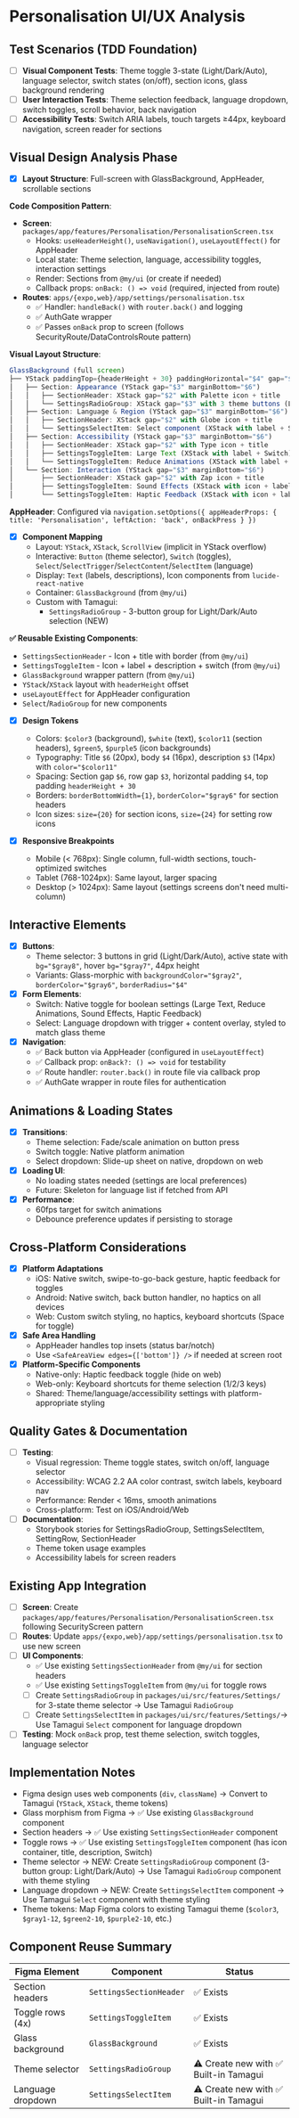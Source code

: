 # Personalisation UI/UX Analysis

## Test Scenarios (TDD Foundation)
- [ ] **Visual Component Tests**: Theme toggle 3-state (Light/Dark/Auto), language selector, switch states (on/off), section icons, glass background rendering
- [ ] **User Interaction Tests**: Theme selection feedback, language dropdown, switch toggles, scroll behavior, back navigation
- [ ] **Accessibility Tests**: Switch ARIA labels, touch targets ≥44px, keyboard navigation, screen reader for sections

## Visual Design Analysis Phase
- [x] **Layout Structure**: Full-screen with GlassBackground, AppHeader, scrollable sections

**Code Composition Pattern**:
- **Screen**: `packages/app/features/Personalisation/PersonalisationScreen.tsx`
  - Hooks: `useHeaderHeight()`, `useNavigation()`, `useLayoutEffect()` for AppHeader
  - Local state: Theme selection, language, accessibility toggles, interaction settings
  - Render: Sections from `@my/ui` (or create if needed)
  - Callback props: `onBack: () => void` (required, injected from route)
- **Routes**: `apps/{expo,web}/app/settings/personalisation.tsx`
  - ✅ Handler: `handleBack()` with `router.back()` and logging
  - ✅ AuthGate wrapper
  - ✅ Passes `onBack` prop to screen (follows SecurityRoute/DataControlsRoute pattern)

**Visual Layout Structure**:
```typescript
GlassBackground (full screen)
├── YStack paddingTop={headerHeight + 30} paddingHorizontal="$4" gap="$6"
│   ├── Section: Appearance (YStack gap="$3" marginBottom="$6")
│   │   ├── SectionHeader: XStack gap="$2" with Palette icon + title
│   │   └── SettingsRadioGroup: XStack gap="$3" with 3 theme buttons (Light/Dark/Auto)
│   ├── Section: Language & Region (YStack gap="$3" marginBottom="$6")
│   │   ├── SectionHeader: XStack gap="$2" with Globe icon + title
│   │   └── SettingsSelectItem: Select component (XStack with label + Select)
│   ├── Section: Accessibility (YStack gap="$3" marginBottom="$6")
│   │   ├── SectionHeader: XStack gap="$2" with Type icon + title
│   │   ├── SettingsToggleItem: Large Text (XStack with label + Switch)
│   │   └── SettingsToggleItem: Reduce Animations (XStack with label + Switch)
│   └── Section: Interaction (YStack gap="$3" marginBottom="$6")
│       ├── SectionHeader: XStack gap="$2" with Zap icon + title
│       ├── SettingsToggleItem: Sound Effects (XStack with icon + label + Switch)
│       └── SettingsToggleItem: Haptic Feedback (XStack with icon + label + Switch)
```

**AppHeader**: Configured via `navigation.setOptions({ appHeaderProps: { title: 'Personalisation', leftAction: 'back', onBackPress } })`

- [x] **Component Mapping**
  - Layout: `YStack`, `XStack`, `ScrollView` (implicit in YStack overflow)
  - Interactive: `Button` (theme selector), `Switch` (toggles), `Select`/`SelectTrigger`/`SelectContent`/`SelectItem` (language)
  - Display: `Text` (labels, descriptions), Icon components from `lucide-react-native`
  - Container: `GlassBackground` (from `@my/ui`)
  - Custom with Tamagui: 
    - `SettingsRadioGroup` - 3-button group for Light/Dark/Auto selection (NEW)
  
**✅ Reusable Existing Components**:
  - `SettingsSectionHeader` - Icon + title with border (from `@my/ui`)
  - `SettingsToggleItem` - Icon + label + description + switch (from `@my/ui`)
  - `GlassBackground` wrapper pattern (from `@my/ui`)
  - `YStack`/`XStack` layout with `headerHeight` offset
  - `useLayoutEffect` for AppHeader configuration
  - `Select`/`RadioGroup` for new components

- [x] **Design Tokens**
  - Colors: `$color3` (background), `$white` (text), `$color11` (section headers), `$green5`, `$purple5` (icon backgrounds)
  - Typography: Title `$6` (20px), body `$4` (16px), description `$3` (14px) with `color="$color11"`
  - Spacing: Section gap `$6`, row gap `$3`, horizontal padding `$4`, top padding `headerHeight + 30`
  - Borders: `borderBottomWidth={1}`, `borderColor="$gray6"` for section headers
  - Icon sizes: `size={20}` for section icons, `size={24}` for setting row icons

- [x] **Responsive Breakpoints**
  - Mobile (< 768px): Single column, full-width sections, touch-optimized switches
  - Tablet (768-1024px): Same layout, larger spacing
  - Desktop (> 1024px): Same layout (settings screens don't need multi-column)

## Interactive Elements
- [x] **Buttons**: 
  - Theme selector: 3 buttons in grid (Light/Dark/Auto), active state with `bg="$gray8"`, hover `bg="$gray7"`, 44px height
  - Variants: Glass-morphic with `backgroundColor="$gray2"`, `borderColor="$gray6"`, `borderRadius="$4"`
- [x] **Form Elements**: 
  - Switch: Native toggle for boolean settings (Large Text, Reduce Animations, Sound Effects, Haptic Feedback)
  - Select: Language dropdown with trigger + content overlay, styled to match glass theme
- [x] **Navigation**: 
  - ✅ Back button via AppHeader (configured in `useLayoutEffect`)
  - ✅ Callback prop: `onBack?: () => void` for testability
  - ✅ Route handler: `router.back()` in route file via callback prop
  - ✅ AuthGate wrapper in route files for authentication

## Animations & Loading States
- [x] **Transitions**: 
  - Theme selection: Fade/scale animation on button press
  - Switch toggle: Native platform animation
  - Select dropdown: Slide-up sheet on native, dropdown on web
- [x] **Loading UI**: 
  - No loading states needed (settings are local preferences)
  - Future: Skeleton for language list if fetched from API
- [x] **Performance**: 
  - 60fps target for switch animations
  - Debounce preference updates if persisting to storage

## Cross-Platform Considerations
- [x] **Platform Adaptations**
  - iOS: Native switch, swipe-to-go-back gesture, haptic feedback for toggles
  - Android: Native switch, back button handler, no haptics on all devices
  - Web: Custom switch styling, no haptics, keyboard shortcuts (Space for toggle)
- [x] **Safe Area Handling**
  - AppHeader handles top insets (status bar/notch)
  - Use `<SafeAreaView edges={['bottom']} />` if needed at screen root
- [x] **Platform-Specific Components**
  - Native-only: Haptic feedback toggle (hide on web)
  - Web-only: Keyboard shortcuts for theme selection (1/2/3 keys)
  - Shared: Theme/language/accessibility settings with platform-appropriate styling

## Quality Gates & Documentation
- [ ] **Testing**: 
  - Visual regression: Theme toggle states, switch on/off, language selector
  - Accessibility: WCAG 2.2 AA color contrast, switch labels, keyboard nav
  - Performance: Render < 16ms, smooth animations
  - Cross-platform: Test on iOS/Android/Web
- [ ] **Documentation**: 
  - Storybook stories for SettingsRadioGroup, SettingsSelectItem, SettingRow, SectionHeader
  - Theme token usage examples
  - Accessibility labels for screen readers

## Existing App Integration
- [ ] **Screen**: Create `packages/app/features/Personalisation/PersonalisationScreen.tsx` following SecurityScreen pattern
- [ ] **Routes**: Update `apps/{expo,web}/app/settings/personalisation.tsx` to use new screen
- [ ] **UI Components**: 
  - ✅ Use existing `SettingsSectionHeader` from `@my/ui` for section headers
  - ✅ Use existing `SettingsToggleItem` from `@my/ui` for toggle rows
  - [ ] Create `SettingsRadioGroup` in `packages/ui/src/features/Settings/` for 3-state theme selector → Use Tamagui `RadioGroup`
  - [ ] Create `SettingsSelectItem` in `packages/ui/src/features/Settings/`→ Use Tamagui `Select` component for language dropdown
- [ ] **Testing**: Mock `onBack` prop, test theme selection, switch toggles, language selector

## Implementation Notes
- Figma design uses web components (`div`, `className`) → Convert to Tamagui (`YStack`, `XStack`, theme tokens)
- Glass morphism from Figma → ✅ Use existing `GlassBackground` component
- Section headers → ✅ Use existing `SettingsSectionHeader` component
- Toggle rows → ✅ Use existing `SettingsToggleItem` component (has icon container, title, description, Switch)
- Theme selector → NEW: Create `SettingsRadioGroup` component (3-button group: Light/Dark/Auto) → Use Tamagui `RadioGroup` component with theme styling
- Language dropdown → NEW: Create `SettingsSelectItem` component → Use Tamagui `Select` component with theme styling
- Theme tokens: Map Figma colors to existing Tamagui theme (`$color3`, `$gray1-12`, `$green2-10`, `$purple2-10`, etc.)

## Component Reuse Summary
| Figma Element | Component | Status |
|---------------|-----------|---------|
| Section headers | `SettingsSectionHeader` | ✅ Exists |
| Toggle rows (4x) | `SettingsToggleItem` | ✅ Exists |
| Glass background | `GlassBackground` | ✅ Exists |
| Theme selector | `SettingsRadioGroup` | ⚠️ Create new with ✅ Built-in Tamagui |
| Language dropdown | `SettingsSelectItem` | ⚠️ Create new with ✅ Built-in Tamagui |


